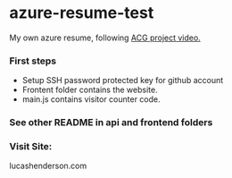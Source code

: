 # azure-resume-test
My own azure resume, following [ACG project video.](https://www.youtube.com/watch?v=ieYrBWmkfno)

### First steps

- Setup SSH password protected key for github account
- Frontent folder contains the website.
- main.js contains visitor counter code.

### See other README in api and frontend folders

### Visit Site:

lucashenderson.com

